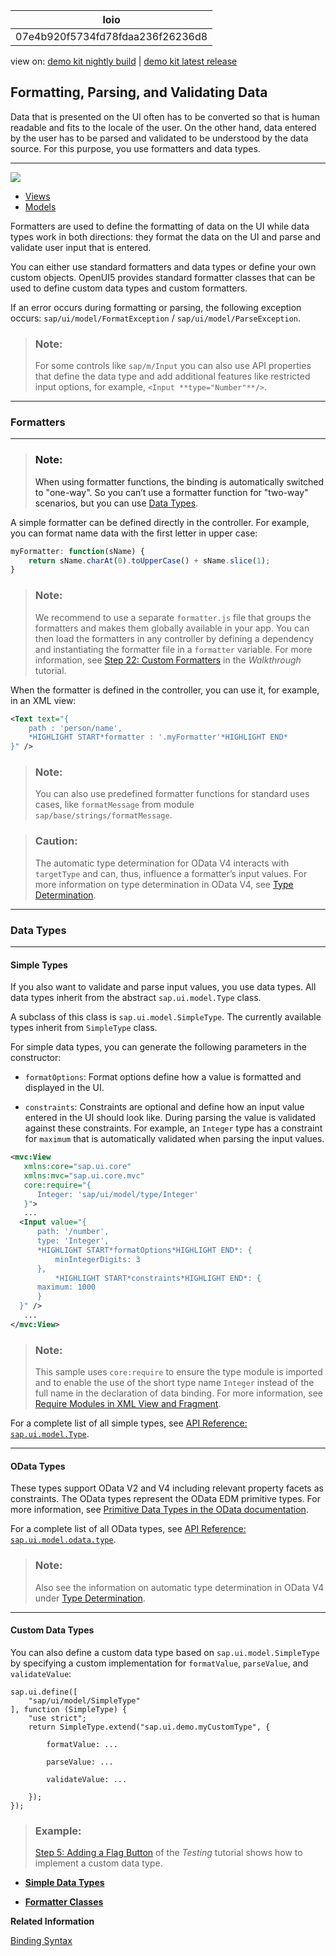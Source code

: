 <!-- loio07e4b920f5734fd78fdaa236f26236d8 -->

| loio |
| -----|
| 07e4b920f5734fd78fdaa236f26236d8 |

<div id="loio">

view on: [demo kit nightly build](https://openui5nightly.hana.ondemand.com/#/topic/07e4b920f5734fd78fdaa236f26236d8) | [demo kit latest release](https://openui5.hana.ondemand.com/#/topic/07e4b920f5734fd78fdaa236f26236d8)</div>

## Formatting, Parsing, and Validating Data

Data that is presented on the UI often has to be converted so that is human readable and fits to the locale of the user. On the other hand, data entered by the user has to be parsed and validated to be understood by the data source. For this purpose, you use formatters and data types.

***

![](loio40f0541313154bb0b5de72e2bd1c9207_LowRes.png)

-   [Views](Views_91f27e3.md)
-   [Models](Models_e1b6259.md)

Formatters are used to define the formatting of data on the UI while data types work in both directions: they format the data on the UI and parse and validate user input that is entered.

You can either use standard formatters and data types or define your own custom objects. OpenUI5 provides standard formatter classes that can be used to define custom data types and custom formatters.

If an error occurs during formatting or parsing, the following exception occurs: `sap/ui/model/FormatException` / `sap/ui/model/ParseException`.

> ### Note:  
> For some controls like `sap/m/Input` you can also use API properties that define the data type and add additional features like restricted input options, for example, `<Input **type="Number"**/>`.

***

<a name="loio07e4b920f5734fd78fdaa236f26236d8__section_rgn_hc5_xcb"/>

### Formatters

***

> ### Note:  
> When using formatter functions, the binding is automatically switched to "one-way". So you can’t use a formatter function for "two-way" scenarios, but you can use [Data Types](Formatting_Parsing_and_Validating_Data_07e4b92.md#loio07e4b920f5734fd78fdaa236f26236d8__section_DataTypes).

A simple formatter can be defined directly in the controller. For example, you can format name data with the first letter in upper case:

``` js
myFormatter: function(sName) {
    return sName.charAt(0).toUpperCase() + sName.slice(1);
}
```

> ### Note:  
> We recommend to use a separate `formatter.js` file that groups the formatters and makes them globally available in your app. You can then load the formatters in any controller by defining a dependency and instantiating the formatter file in a `formatter` variable. For more information, see [Step 22: Custom Formatters](Step_22_Custom_Formatters_0f8626e.md) in the *Walkthrough* tutorial.

When the formatter is defined in the controller, you can use it, for example, in an XML view:

``` xml
<Text text="{
    path : 'person/name',
    *HIGHLIGHT START*formatter : '.myFormatter'*HIGHLIGHT END*
}" />
```

> ### Note:  
> You can also use predefined formatter functions for standard uses cases, like `formatMessage` from module `sap/base/strings/formatMessage`.

> ### Caution:  
> The automatic type determination for OData V4 interacts with `targetType` and can, thus, influence a formatter’s input values. For more information on type determination in OData V4, see [Type Determination](Type_Determination_53cdd55.md).

***

<a name="loio07e4b920f5734fd78fdaa236f26236d8__section_DataTypes"/>

### Data Types

***

#### Simple Types

If you also want to validate and parse input values, you use data types. All data types inherit from the abstract `sap.ui.model.Type` class.

A subclass of this class is `sap.ui.model.SimpleType`. The currently available types inherit from `SimpleType` class.

For simple data types, you can generate the following parameters in the constructor:

-   `formatOptions`: Format options define how a value is formatted and displayed in the UI.

-    `constraints`: Constraints are optional and define how an input value entered in the UI should look like. During parsing the value is validated against these constraints. For example, an `Integer` type has a constraint for `maximum` that is automatically validated when parsing the input values.


``` xml
<mvc:View 
   xmlns:core="sap.ui.core" 
   xmlns:mvc="sap.ui.core.mvc" 
   core:require="{
      Integer: 'sap/ui/model/type/Integer'
   }">
   ...
  <Input value="{
      path: '/number',
      type: 'Integer',
      *HIGHLIGHT START*formatOptions*HIGHLIGHT END*: {
          minIntegerDigits: 3
      },
          *HIGHLIGHT START*constraints*HIGHLIGHT END*: {
      maximum: 1000
      }
  }" />
   ...
</mvc:View>
```

> ### Note:  
> This sample uses `core:require` to ensure the type module is imported and to enable the use of the short type name `Integer` instead of the full name in the declaration of data binding. For more information, see [Require Modules in XML View and Fragment](Require_Modules_in_XML_View_and_Fragment_b11d853.md).

For a complete list of all simple types, see [API Reference: `sap.ui.model.Type`](https://openui5.hana.ondemand.com/#/api/sap.ui.model.type/overview). 

***

#### OData Types

These types support OData V2 and V4 including relevant property facets as constraints. The OData types represent the OData EDM primitive types. For more information, see [Primitive Data Types in the OData documentation](http://www.odata.org/documentation/odata-version-2-0/overview/).

For a complete list of all OData types, see [API Reference: `sap.ui.model.odata.type`](https://openui5.hana.ondemand.com/#/api/sap.ui.model.odata.type). 

> ### Note:  
> Also see the information on automatic type determination in OData V4 under [Type Determination](Type_Determination_53cdd55.md).

***

#### Custom Data Types

You can also define a custom data type based on `sap.ui.model.SimpleType` by specifying a custom implementation for `formatValue`, `parseValue`, and `validateValue`:

```
sap.ui.define([
    "sap/ui/model/SimpleType"
], function (SimpleType) {
    "use strict";
    return SimpleType.extend("sap.ui.demo.myCustomType", {

        formatValue: ...

        parseValue: ...

        validateValue: ...

    });
});
```

> ### Example:  
> [Step 5: Adding a Flag Button](Step_5_Adding_a_Flag_Button_69a25bf.md) of the *Testing* tutorial shows how to implement a custom data type.

-   **[Simple Data Types](Simple_Data_Types_91f06be.md)**  

-   **[Formatter Classes](Formatter_Classes_35cbd6c.md)**  


**Related Information**  


[Binding Syntax](Binding_Syntax_e2e6f41.md "You bind UI elements to data of a data source by defining a binding path to the model that represents the data source in the app.")

